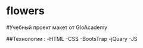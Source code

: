 # flowers
#Учебный проект макет от GloAcademy

##Технологии :
  -HTML
  -CSS
  -BootsTrap
  -jQuary
  -JS
